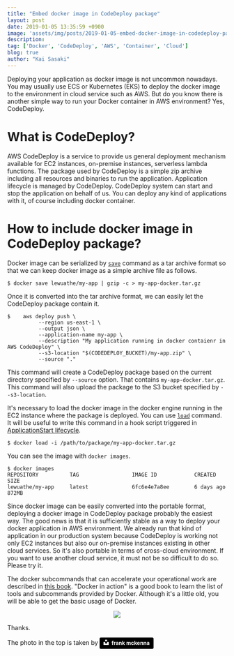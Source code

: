 ```yaml
---
title: "Embed docker image in CodeDeploy package"
layout: post
date: 2019-01-05 13:35:59 +0900
image: 'assets/img/posts/2019-01-05-embed-docker-image-in-codedeploy-package/catch.jpg'
description:
tag: ['Docker', 'CodeDeploy', 'AWS', 'Container', 'Cloud']
blog: true
author: "Kai Sasaki"
---
```


Deploying your application as docker image is not uncommon nowadays. You may usually use ECS or Kubernetes (EKS) to deploy the docker image to the environment in cloud service such as AWS. But do you know there is another simple way to run your Docker container in AWS environment? Yes, CodeDeploy.

# What is CodeDeploy?

AWS CodeDeploy is a service to provide us general deployment mechanism available for EC2 instances, on-premise instances, serverless lambda functions. The package used by CodeDeploy is a simple zip archive including all resources and binaries to run the application. Application lifecycle is managed by CodeDeploy. CodeDeploy system can start and stop the application on behalf of us. You can deploy any kind of applications with it, of course including docker container.

# How to include docker image in CodeDeploy package?

Docker image can be serialized by [`save`](https://docs.docker.com/engine/reference/commandline/save/) command as a tar archive format so that we can keep docker image as a simple archive file as follows.

```
$ docker save lewuathe/my-app | gzip -c > my-app-docker.tar.gz
```

Once it is converted into the tar archive format, we can easily let the CodeDeploy package contain it.

```
$    aws deploy push \
          --region us-east-1 \
          --output json \
          --application-name my-app \
          --description "My application running in docker contaienr in AWS CodeDeploy" \
          --s3-location "$(CODEDEPLOY_BUCKET)/my-app.zip" \
          --source "."
```

This command will create a CodeDeploy package based on the current directory specified by `--source` option. That contains `my-app-docker.tar.gz`. This command will also upload the package to the S3 bucket specified by `--s3-location`. 

It's necessary to load the docker image in the docker engine running in the EC2 instance where the package is deployed.
You can use [`load`](https://docs.docker.com/engine/reference/commandline/load/) command. It will be useful to write this command in a hook script triggered in [ApplicationStart lifecycle](https://docs.aws.amazon.com/codedeploy/latest/userguide/reference-appspec-file-structure-hooks.html). 

```
$ docker load -i /path/to/package/my-app-docker.tar.gz
```

You can see the image with `docker images`.

```
$ docker images
REPOSITORY          TAG                 IMAGE ID            CREATED             SIZE
lewuathe/my-app     latest              6fc6e4e7a8ee        6 days ago          872MB
```

Since docker image can be easily converted into the portable format, deploying a docker image in CodeDeploy package probably the easiest way. The good news is that it is sufficiently stable as a way to deploy your docker application in AWS environment. We already run that kind of application in our production system because CodeDeploy is working not only EC2 instances but also our on-premise instances existing in other cloud services. So it's also portable in terms of cross-cloud environment. If you want to use another cloud service, it must not be so difficult to do so. Please try it.

The docker subcommands that can accelerate your operational work are described in [this book](https://www.amazon.com/gp/product/1633430235/ref=as_li_tl?ie=UTF8&camp=1789&creative=9325&creativeASIN=1633430235&linkCode=as2&tag=lewuathe-20&linkId=ae3b274f8da8a0743cf5bf6c741fc593). "Docker in action" is a good book to learn the list of tools and subcommands provided by Docker. Although it's a little old, you will be able to get the basic usage of Docker. 

<div style='text-align: center;'>
<a target="_blank"  href="https://www.amazon.com/gp/product/1633430235/ref=as_li_tl?ie=UTF8&camp=1789&creative=9325&creativeASIN=1633430235&linkCode=as2&tag=lewuathe-20&linkId=0fbfeb8fdafb97cc20a8dfa311f0857a"><img border="0" src="//ws-na.amazon-adsystem.com/widgets/q?_encoding=UTF8&MarketPlace=US&ASIN=1633430235&ServiceVersion=20070822&ID=AsinImage&WS=1&Format=_SL250_&tag=lewuathe-20" ></a><img src="//ir-na.amazon-adsystem.com/e/ir?t=lewuathe-20&l=am2&o=1&a=1633430235" width="1" height="1" border="0" alt="" style="border:none !important; margin:0px !important;" />
</div>

Thanks.



The photo in the top is taken by <a style="background-color:black;color:white;text-decoration:none;padding:4px 6px;font-family:-apple-system, BlinkMacSystemFont, &quot;San Francisco&quot;, &quot;Helvetica Neue&quot;, Helvetica, Ubuntu, Roboto, Noto, &quot;Segoe UI&quot;, Arial, sans-serif;font-size:12px;font-weight:bold;line-height:1.2;display:inline-block;border-radius:3px" href="https://unsplash.com/@frankiefoto?utm_medium=referral&amp;utm_campaign=photographer-credit&amp;utm_content=creditBadge" target="_blank" rel="noopener noreferrer" title="Download free do whatever you want high-resolution photos from frank mckenna"><span style="display:inline-block;padding:2px 3px"><svg xmlns="http://www.w3.org/2000/svg" style="height:12px;width:auto;position:relative;vertical-align:middle;top:-2px;fill:white" viewBox="0 0 32 32"><title>unsplash-logo</title><path d="M10 9V0h12v9H10zm12 5h10v18H0V14h10v9h12v-9z"></path></svg></span><span style="display:inline-block;padding:2px 3px">frank mckenna</span></a>

